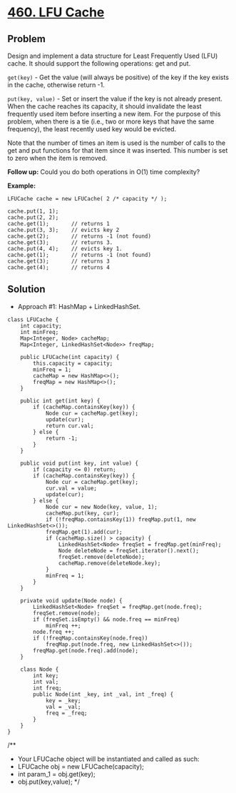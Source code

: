 # <a href='https://leetcode.com/problems/lfu-cache/'>460. LFU Cache</a>

## Problem
Design and implement a data structure for Least Frequently Used (LFU) cache. It should support the following operations: get and put.

```get(key)``` - Get the value (will always be positive) of the key if the key exists in the cache, otherwise return -1.

```put(key, value)``` - Set or insert the value if the key is not already present. When the cache reaches its capacity, it should invalidate the least frequently used item before inserting a new item. For the purpose of this problem, when there is a tie (i.e., two or more keys that have the same frequency), the least recently used key would be evicted.

Note that the number of times an item is used is the number of calls to the get and put functions for that item since it was inserted. This number is set to zero when the item is removed.

<strong>Follow up:</strong>
Could you do both operations in O(1) time complexity?

<strong>Example:</strong>
```
LFUCache cache = new LFUCache( 2 /* capacity */ );

cache.put(1, 1);
cache.put(2, 2);
cache.get(1);       // returns 1
cache.put(3, 3);    // evicts key 2
cache.get(2);       // returns -1 (not found)
cache.get(3);       // returns 3.
cache.put(4, 4);    // evicts key 1.
cache.get(1);       // returns -1 (not found)
cache.get(3);       // returns 3
cache.get(4);       // returns 4
```

## Solution
- Approach #1: HashMap + LinkedHashSet.
```
class LFUCache {
    int capacity;
    int minFreq;
    Map<Integer, Node> cacheMap;
    Map<Integer, LinkedHashSet<Node>> freqMap;

    public LFUCache(int capacity) {
        this.capacity = capacity;
        minFreq = 1;
        cacheMap = new HashMap<>();
        freqMap = new HashMap<>();
    }
    
    public int get(int key) {
        if (cacheMap.containsKey(key)) {
            Node cur = cacheMap.get(key);
            update(cur);
            return cur.val;
        } else {
            return -1;
        }
    }
    
    public void put(int key, int value) {
        if (capacity <= 0) return;
        if (cacheMap.containsKey(key)) {
            Node cur = cacheMap.get(key);
            cur.val = value;
            update(cur);
        } else {
            Node cur = new Node(key, value, 1);
            cacheMap.put(key, cur);
            if (!freqMap.containsKey(1)) freqMap.put(1, new LinkedHashSet<>());
            freqMap.get(1).add(cur);
            if (cacheMap.size() > capacity) {
                LinkedHashSet<Node> freqSet = freqMap.get(minFreq);
                Node deleteNode = freqSet.iterator().next();
                freqSet.remove(deleteNode);
                cacheMap.remove(deleteNode.key);
            }
            minFreq = 1;
        }
    }
    
    private void update(Node node) {
        LinkedHashSet<Node> freqSet = freqMap.get(node.freq);
        freqSet.remove(node);
        if (freqSet.isEmpty() && node.freq == minFreq)
            minFreq ++;
        node.freq ++;
        if (!freqMap.containsKey(node.freq))
            freqMap.put(node.freq, new LinkedHashSet<>());
        freqMap.get(node.freq).add(node);
    }
    
    class Node {
        int key;
        int val;
        int freq;
        public Node(int _key, int _val, int _freq) {
            key = _key;
            val = _val;
            freq = _freq;
        }
    }
}
```

/**
 * Your LFUCache object will be instantiated and called as such:
 * LFUCache obj = new LFUCache(capacity);
 * int param_1 = obj.get(key);
 * obj.put(key,value);
 */
